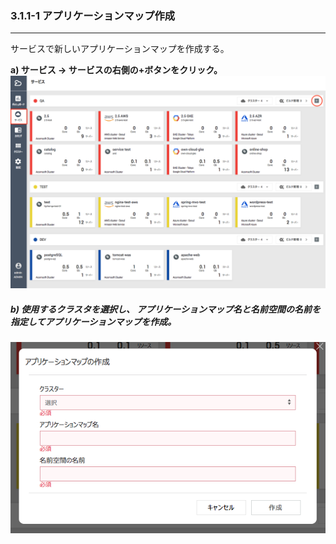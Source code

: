 ### 3.1.1-1 アプリケーションマップ作成

---

サービスで新しいアプリケーションマップを作成する。

**a\) サービス → サービスの右側の+ボタンをクリック。**![](/assets/JP/2.5/3.1.1-1_1.png)

##### b\) 使用するクラスタを選択し、 アプリケーションマップ名と名前空間の名前を指定してアプリケーションマップを作成。
![](/assets/JP/2.5/3.1.1-1_2.png)




